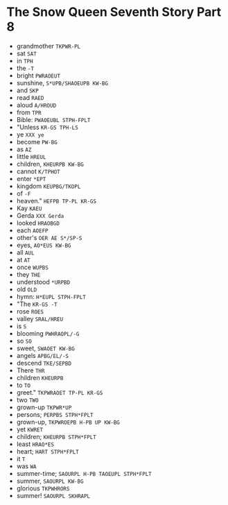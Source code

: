 # The Snow Queen Seventh Story Part 8

* grandmother `TKPWR-PL`
* sat `SAT`
* in `TPH`
* the `-T`
* bright `PWRAOEUT`
* sunshine, `S*UPB/SHAOEUPB KW-BG`
* and `SKP`
* read `RAED`
* aloud `A/HROUD`
* from `TPR`
* Bible: `PWAOEUBL STPH-FPLT`
* "Unless `KR-GS TPH-LS`
* ye `XXX ye`
* become `PW-BG`
* as `AZ`
* little `HREUL`
* children, `KHEURPB KW-BG`
* cannot `K/TPHOT`
* enter `*EPT`
* kingdom `KEUPBG/TKOPL`
* of `-F`
* heaven." `HEFPB TP-PL KR-GS`
* Kay `KAEU`
* Gerda `XXX Gerda`
* looked `HRAOBGD`
* each `AOEFP`
* other's `OER AE S*/SP-S`
* eyes, `AO*EUS KW-BG`
* all `AUL`
* at `AT`
* once `WUPBS`
* they `THE`
* understood `*URPBD`
* old `OLD`
* hymn: `H*EUPL STPH-FPLT`
* "The `KR-GS -T`
* rose `ROES`
* valley `SRAL/HREU`
* is `S`
* blooming `PWHRAOPL/-G`
* so `SO`
* sweet, `SWAOET KW-BG`
* angels `APBG/EL/-S`
* descend `TKE/SEPBD`
* There `THR`
* children `KHEURPB`
* to `TO`
* greet." `TKPWRAOET TP-PL KR-GS`
* two `TWO`
* grown-up `TKPWR*UP`
* persons; `PERPBS STPH*FPLT`
* grown-up, `TKPWROEPB H-PB UP KW-BG`
* yet `KWRET`
* children; `KHEURPB STPH*FPLT`
* least `HRAO*ES`
* heart; `HART STPH*FPLT`
* it `T`
* was `WA`
* summer-time; `SAOURPL H-PB TAOEUPL STPH*FPLT`
* summer, `SAOURPL KW-BG`
* glorious `TKPWHRORS`
* summer! `SAOURPL SKHRAPL`
